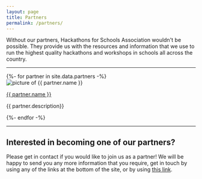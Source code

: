 ```yaml
---
layout: page
title: Partners
permalink: /partners/
---
```


Without our partners, Hackathons for Schools Association wouldn't be possible. They provide us with the resources and information that we use to run the highest quality hackathons and workshops in schools all across the country.

---

<div class="item-container">
  {%- for partner in site.data.partners -%}
  <div class="item">
    <img class="picture" src="{{ partner.logo | relative_url }}" alt="picture of {{ partner.name }}">
    <div class="info">
      <a style="color=black;" href="{{ partner.site }}"><p class="name">{{ partner.name }}</p></a>
      <p class="description">{{ partner.description}}</p>
    </div>
  </div>
  {%- endfor -%}
</div>

---

## Interested in becoming one of our partners?
Please get in contact if you would like to join us as a partner! We will be happy to send you any more information that you require, get in touch by using any of the links at the bottom of the site, or by using [this link](mailto:contact@hackathonsforschools.com "Email").
